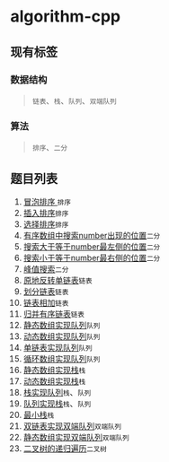 # algorithm-cpp
## 现有标签
### 数据结构
> `链表`、`栈`、`队列`、`双端队列`
### 算法
> `排序`、`二分`
## 题目列表

1.   [冒泡排序 ](https://github.com/zhc-ultra/algorithm-cpp/blob/main/cpp001_bubble_sort/bubble_sort.cpp)`排序`
2.   [插入排序](https://github.com/zhc-ultra/algorithm-cpp/blob/main/cpp002_insert_sort/insert_sort.cpp)`排序`
3.   [选择排序](https://github.com/zhc-ultra/algorithm-cpp/blob/main/cpp003_select_sort/select_sort.cpp)`排序`
4.   [有序数组中搜索number出现的位置](https://github.com/zhc-ultra/algorithm-cpp/blob/main/cpp004_search_number/search_number.cpp)`二分`
5.   [搜索大于等于number最左侧的位置](https://github.com/zhc-ultra/algorithm-cpp/blob/main/cpp005_search_greater_number/search_greater_number.cpp)`二分`
6.   [搜索小于等于number最右侧的位置](https://github.com/zhc-ultra/algorithm-cpp/blob/main/cpp006_search_less_number/search_less_number.cpp)`二分`
7.   [峰值搜索](https://github.com/zhc-ultra/algorithm-cpp/blob/main/cpp007_search_peak/search_peak.cpp)`二分`
8.   [原地反转单链表](https://github.com/zhc-ultra/algorithm-cpp/blob/main/cpp008_reverse/reverse.cpp)`链表`
9.   [划分链表](https://github.com/zhc-ultra/algorithm-cpp/blob/main/cpp009_partition/partition.cpp)`链表`
10.   [链表相加](https://github.com/zhc-ultra/algorithm-cpp/blob/main/cpp010_two_sum/two_sum.cpp)`链表`
11.   [归并有序链表](https://github.com/zhc-ultra/algorithm-cpp/blob/main/cpp011_merge_two_sorted/merge_two_sorted.cpp)`链表`
12.   [静态数组实现队列](https://github.com/zhc-ultra/algorithm-cpp/blob/main/cpp012_static_array_queue/static_array_queue.cpp)`队列`
13.   [动态数组实现队列](https://github.com/zhc-ultra/algorithm-cpp/blob/main/cpp013_dynamic_array_queue/dynamic_array_queue.cpp)`队列`
14.   [单链表实现队列](https://github.com/zhc-ultra/algorithm-cpp/blob/main/cpp014_linked_queue/linked_queue.cpp)`队列`
15.   [循环数组实现队列](https://github.com/zhc-ultra/algorithm-cpp/blob/main/cpp015_circulate_array_queue/circulate_array_queue.cpp)`队列`
16.   [静态数组实现栈](https://github.com/zhc-ultra/algorithm-cpp/blob/main/cpp016_static_array_stack/static_array_stack.cpp)`栈`
17.   [动态数组实现栈](https://github.com/zhc-ultra/algorithm-cpp/blob/main/cpp017_dynamic_array_stack/dynamic_array_stack.cpp)`栈`
18.   [栈实现队列](https://github.com/zhc-ultra/algorithm-cpp/blob/main/cpp018_stack_impl_queue/stack_impl_queue.cpp)`栈`、`队列`
19.   [队列实现栈](https://github.com/zhc-ultra/algorithm-cpp/blob/main/cpp019_queue_impl_stack/queue_impl_stack.cpp)`栈`、`队列`
20.   [最小栈](https://github.com/zhc-ultra/algorithm-cpp/blob/main/cpp020_min_stack/min_stack.cpp)`栈`
21.   [双链表实现双端队列](#)`双端队列`
22.   [静态数组实现双端队列](https://github.com/zhc-ultra/algorithm-cpp/blob/main/cpp022_static_array_impl_dequeue/static_array_impl_dequeue.cpp)`双端队列`
23.   [二叉树的递归遍历](https://github.com/zhc-ultra/algorithm-cpp/blob/main/cpp023_binary_tree_traversal_recursion/binary_tree_traversal_recursion.cpp)`二叉树`
